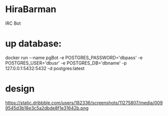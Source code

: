 # HiraBarman
IRC Bot

# up database:

docker run --name pgBot -e POSTGRES_PASSWORD='dbpass' -e POSTGRES_USER='dbusr' -e POSTGRES_DB='dbname' -p 127.0.0.1:5432:5432 -d postgres:latest

# design

https://static.dribbble.com/users/182336/screenshots/11275807/media/0099545d3b18e3c5a2dbde8f1e31642b.png
